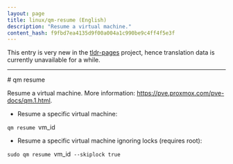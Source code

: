 ```yaml
---
layout: page
title: linux/qm-resume (English)
description: "Resume a virtual machine."
content_hash: f9fbd7ea4135d9f00a004a1c990be9c4ff4f5e3f
---
```


This entry is very new in the [tldr-pages](https://github.com/tldr-pages/tldr) project, hence translation data is currently unavailable for a while.

<hr># qm resume

Resume a virtual machine.
More information: <https://pve.proxmox.com/pve-docs/qm.1.html>.

- Resume a specific virtual machine:

`qm resume `<span class="tldr-var badge badge-pill bg-dark-lm bg-white-dm text-white-lm text-dark-dm font-weight-bold">vm_id</span>

- Resume a specific virtual machine ignoring locks (requires root):

`sudo qm resume `<span class="tldr-var badge badge-pill bg-dark-lm bg-white-dm text-white-lm text-dark-dm font-weight-bold">vm_id</span>` --skiplock true`
